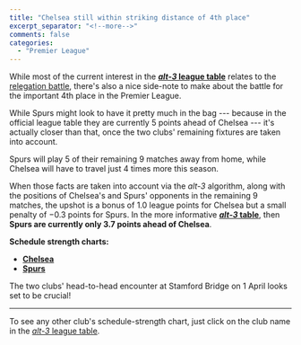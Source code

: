 ```yaml
---
title: "Chelsea still within striking distance of 4th place"
excerpt_separator: "<!--more-->"
comments: false
categories: 
  - "Premier League"
---
```


While most of the current interest in the 
[**_alt-3_ league table**](/leagues/england-premier-league)
relates to the [relegation battle](/2018/03/06/epl-relegation-battle),
there's also a nice side-note to make about the battle for the important 4th place
in the Premier League.

While Spurs might look to have it pretty much in the bag --- because in the official league
table they are currently 5 points ahead of Chelsea --- it's actually closer than that,
once the two clubs' remaining fixtures are taken into account.

Spurs will play 5 of their remaining 9 matches away from home, while Chelsea will have to 
travel just 4 times more this season. 

When those facts are taken into account via the _alt-3_ algorithm, 
along with the positions of Chelsea's and Spurs' 
opponents in the remaining 9 matches, the upshot is a bonus of 1.0 league points 
for Chelsea but a small penalty of &minus;0.3 points for Spurs.  In the 
more informative
[**_alt-3_ table**](/leagues/england-premier-league), then **Spurs are currently 
only 3.7 points
ahead of Chelsea**.

**Schedule strength charts:**
- [**Chelsea**](/leagues/england-premier-league/schedule-strength-Che)
- [**Spurs**](/leagues/england-premier-league/schedule-strength-Tot)

The two clubs' head-to-head encounter at 
Stamford Bridge on 1 April looks set to be crucial!

<hr>

To see any other club's 
schedule-strength chart, just click on the club name in
the [*alt-3* league table](/leagues/england-premier-league).

















